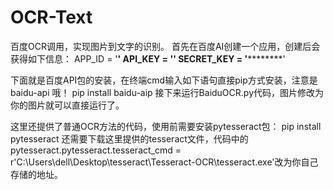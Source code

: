 # OCR-Text
百度OCR调用，实现图片到文字的识别。
首先在百度AI创建一个应用，创建后会获得如下信息：
APP_ID = '******'
API_KEY = '************'
SECRET_KEY = '**************'

下面就是百度API包的安装，在终端cmd输入如下语句直接pip方式安装，注意是 baidu-api 哦！
pip install baidu-aip
接下来运行BaiduOCR.py代码，图片修改为你的图片就可以直接运行了。

这里还提供了普通OCR方法的代码，使用前需要安装pytesseract包：
pip install pytesseract
还需要下载这里提供的tesseract文件，代码中的
pytesseract.pytesseract.tesseract_cmd = r'C:\Users\dell\Desktop\tesseract\Tesseract-OCR\tesseract.exe'改为你自己存储的地址。
